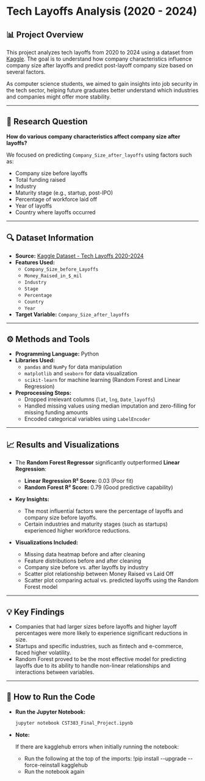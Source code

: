 # Tech Layoffs Analysis (2020 - 2024)

## 📊 Project Overview

This project analyzes tech layoffs from 2020 to 2024 using a dataset from [Kaggle](https://www.kaggle.com/datasets/ulrikeherold/tech-layoffs-2020-2024). The goal is to understand how company characteristics influence company size after layoffs and predict post-layoff company size based on several factors.

As computer science students, we aimed to gain insights into job security in the tech sector, helping future graduates better understand which industries and companies might offer more stability.

---

## 🎯 Research Question

**How do various company characteristics affect company size after layoffs?**  

We focused on predicting `Company_Size_after_layoffs` using factors such as:
- Company size before layoffs
- Total funding raised
- Industry
- Maturity stage (e.g., startup, post-IPO)
- Percentage of workforce laid off
- Year of layoffs
- Country where layoffs occurred

---

## 🔍 Dataset Information

- **Source:** [Kaggle Dataset - Tech Layoffs 2020-2024](https://www.kaggle.com/datasets/ulrikeherold/tech-layoffs-2020-2024)
- **Features Used:**
  - `Company_Size_before_Layoffs`
  - `Money_Raised_in_$_mil`
  - `Industry`
  - `Stage`
  - `Percentage`
  - `Country`
  - `Year`
- **Target Variable:** `Company_Size_after_layoffs`

---

## ⚙️ Methods and Tools

- **Programming Language:** Python
- **Libraries Used:**
  - `pandas` and `NumPy` for data manipulation
  - `matplotlib` and `seaborn` for data visualization
  - `scikit-learn` for machine learning (Random Forest and Linear Regression)
- **Preprocessing Steps:**
  - Dropped irrelevant columns (`lat`, `lng`, `Date_layoffs`)
  - Handled missing values using median imputation and zero-filling for missing funding amounts
  - Encoded categorical variables using `LabelEncoder`

---

## 📈 Results and Visualizations

- The **Random Forest Regressor** significantly outperformed **Linear Regression**:
  - **Linear Regression R² Score:** 0.03 (Poor fit)
  - **Random Forest R² Score:** 0.79 (Good predictive capability)

- **Key Insights:**
  - The most influential factors were the percentage of layoffs and company size before layoffs.
  - Certain industries and maturity stages (such as startups) experienced higher workforce reductions.

- **Visualizations Included:**
  - Missing data heatmap before and after cleaning
  - Feature distributions before and after cleaning
  - Company size before vs. after layoffs by industry
  - Scatter plot relationship between Money Raised vs Laid Off
  - Scatter plot comparing actual vs. predicted layoffs using the Random Forest model

---

## 💡 Key Findings

- Companies that had larger sizes before layoffs and higher layoff percentages were more likely to experience significant reductions in size.
- Startups and specific industries, such as fintech and e-commerce, faced higher volatility.
- Random Forest proved to be the most effective model for predicting layoffs due to its ability to handle non-linear relationships and interactions between variables.

---

## 🔗 How to Run the Code

- **Run the Jupyter Notebook:**
   ```bash
   jupyter notebook CST383_Final_Project.ipynb
- **Note:**
   
   If there are kagglehub errors when initially running the notebook:
   - Run the following at the top of the imports: !pip install --upgrade --force-reinstall kagglehub
   - Run the notebook again
